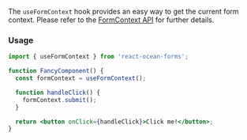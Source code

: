 The `useFormContext` hook provides an easy way to get the current form context.
Please refer to the [FormContext API](bar) for further details.

### Usage

```jsx static
import { useFormContext } from 'react-ocean-forms';

function FancyComponent() {
  const formContext = useFormContext();

  function handleClick() {
    formContext.submit();
  }

  return <button onClick={handleClick}>Click me!</button>;
}
```
